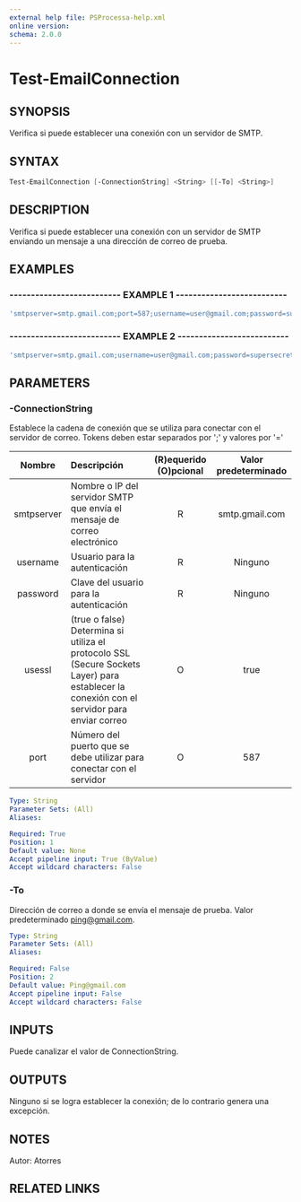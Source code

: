 ```yaml
---
external help file: PSProcessa-help.xml
online version: 
schema: 2.0.0
---
```


# Test-EmailConnection

## SYNOPSIS
Verifica si puede establecer una conexión con un servidor de SMTP.

## SYNTAX

```powershell
Test-EmailConnection [-ConnectionString] <String> [[-To] <String>]
```

## DESCRIPTION
Verifica si puede establecer una conexión con un servidor de SMTP enviando un mensaje a una dirección de correo de prueba.

## EXAMPLES

### -------------------------- EXAMPLE 1 --------------------------
```powershell
'smtpserver=smtp.gmail.com;port=587;username=user@gmail.com;password=supersecret;usessl=true' | Test-EmailConnection
```

### -------------------------- EXAMPLE 2 --------------------------
```powershell
'smtpserver=smtp.gmail.com;username=user@gmail.com;password=supersecret' | Test-EmailConnection
```

## PARAMETERS

### -ConnectionString
Establece la cadena de conexión que se utiliza para conectar con el servidor de correo.
Tokens deben estar separados por ';' y valores por '='

| Nombre | Descripción | (R)equerido (O)pcional | Valor predeterminado |
| :--------:|:-------------|:---:|:---: |
| smtpserver | Nombre o IP del servidor SMTP que envía el mensaje de correo electrónico | R | smtp.gmail.com |
| username | Usuario para la autenticación | R | Ninguno |
| password | Clave del usuario para la autenticación | R | Ninguno |
| usessl | (true o false) Determina si utiliza el protocolo SSL (Secure Sockets Layer) para establecer la conexión con el servidor para enviar correo | O | true |
| port | Número del puerto que se debe utilizar para conectar con el servidor | O | 587 |

```yaml
Type: String
Parameter Sets: (All)
Aliases: 

Required: True
Position: 1
Default value: None
Accept pipeline input: True (ByValue)
Accept wildcard characters: False
```

### -To
Dirección de correo a donde se envía el mensaje de prueba.
Valor predeterminado ping@gmail.com.

```yaml
Type: String
Parameter Sets: (All)
Aliases: 

Required: False
Position: 2
Default value: Ping@gmail.com
Accept pipeline input: False
Accept wildcard characters: False
```

## INPUTS

Puede canalizar el valor de ConnectionString.

## OUTPUTS

Ninguno si se logra establecer la conexión; de lo contrario genera una excepción.

## NOTES
Autor: Atorres

## RELATED LINKS

